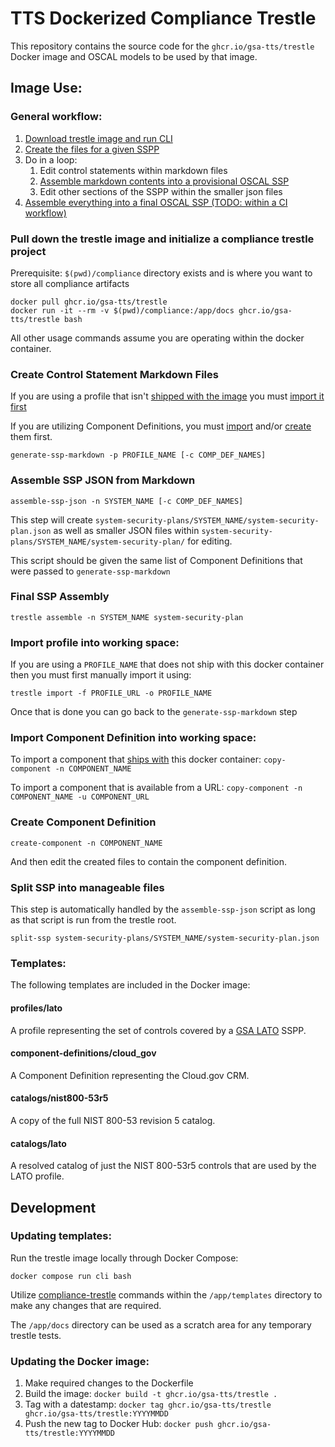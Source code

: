 # TTS Dockerized Compliance Trestle

This repository contains the source code for the `ghcr.io/gsa-tts/trestle` Docker image and OSCAL models to be used by that image.

## Image Use:

### General workflow:

1. [Download trestle image and run CLI](#pull-down-the-trestle-image-and-initialize-a-compliance-trestle-project)
1. [Create the files for a given SSPP](#create-control-statement-markdown-files)
1. Do in a loop:
    1. Edit control statements within markdown files
    1. [Assemble markdown contents into a provisional OSCAL SSP](#assemble-ssp-json-from-markdown)
    1. Edit other sections of the SSPP within the smaller json files
1. [Assemble everything into a final OSCAL SSP (TODO: within a CI workflow)](#final-ssp-assembly)

### Pull down the trestle image and initialize a compliance trestle project

Prerequisite: `$(pwd)/compliance` directory exists and is where you want to store all compliance artifacts

```
docker pull ghcr.io/gsa-tts/trestle
docker run -it --rm -v $(pwd)/compliance:/app/docs ghcr.io/gsa-tts/trestle bash
```

All other usage commands assume you are operating within the docker container.

### Create Control Statement Markdown Files

If you are using a profile that isn't [shipped with the image](#templates) you must [import it first](#import-profile-into-working-space)

If you are utilizing Component Definitions, you must [import](#import-component-definition-into-working-space) and/or [create](#create-component-definition) them first.

`generate-ssp-markdown -p PROFILE_NAME [-c COMP_DEF_NAMES]`


### Assemble SSP JSON from Markdown

`assemble-ssp-json -n SYSTEM_NAME [-c COMP_DEF_NAMES]`

This step will create `system-security-plans/SYSTEM_NAME/system-security-plan.json` as well as smaller JSON files within `system-security-plans/SYSTEM_NAME/system-security-plan/` for editing.

This script should be given the same list of Component Definitions that were passed to `generate-ssp-markdown`

### Final SSP Assembly

`trestle assemble -n SYSTEM_NAME system-security-plan`

### Import profile into working space:

If you are using a `PROFILE_NAME` that does not ship with this docker container then you must first manually import it using:

`trestle import -f PROFILE_URL -o PROFILE_NAME`

Once that is done you can go back to the `generate-ssp-markdown` step

### Import Component Definition into working space:

To import a component that [ships with](#templates) this docker container: `copy-component -n COMPONENT_NAME`

To import a component that is available from a URL: `copy-component -n COMPONENT_NAME -u COMPONENT_URL`

### Create Component Definition

`create-component -n COMPONENT_NAME`

And then edit the created files to contain the component definition.

### Split SSP into manageable files

This step is automatically handled by the `assemble-ssp-json` script as long as that script is run from the trestle root.

`split-ssp system-security-plans/SYSTEM_NAME/system-security-plan.json`

### Templates:

The following templates are included in the Docker image:

#### profiles/lato

A profile representing the set of controls covered by a [GSA LATO](https://www.gsa.gov/system/files/Lightweight-Security-Authorization-Process-%28LATO%29%20%5BCIO-IT-Security-14-68-Rev-7%5D%2009-17-2021docx%20%281%29.pdf) SSPP.

#### component-definitions/cloud_gov

A Component Definition representing the Cloud.gov CRM.

#### catalogs/nist800-53r5

A copy of the full NIST 800-53 revision 5 catalog.

#### catalogs/lato

A resolved catalog of just the NIST 800-53r5 controls that are used by the LATO profile.

## Development

### Updating templates:

Run the trestle image locally through Docker Compose:

`docker compose run cli bash`

Utilize [compliance-trestle](https://oscal-compass.github.io/compliance-trestle/) commands within the `/app/templates` directory to make any changes that are required.

The `/app/docs` directory can be used as a scratch area for any temporary trestle tests.

### Updating the Docker image:

1. Make required changes to the Dockerfile
1. Build the image: `docker build -t ghcr.io/gsa-tts/trestle .`
1. Tag with a datestamp: `docker tag ghcr.io/gsa-tts/trestle ghcr.io/gsa-tts/trestle:YYYYMMDD`
1. Push the new tag to Docker Hub: `docker push ghcr.io/gsa-tts/trestle:YYYYMMDD`
